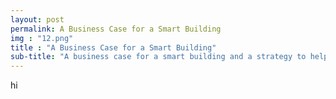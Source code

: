 ```yaml
---
layout: post
permalink: A Business Case for a Smart Building
img : "12.png"
title : "A Business Case for a Smart Building"
sub-title: "A business case for a smart building and a strategy to help you get there."
---
```

hi
